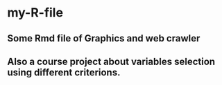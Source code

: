 # my-R-file
## Some Rmd file of Graphics and web crawler
## Also a course project about variables selection using different criterions.

